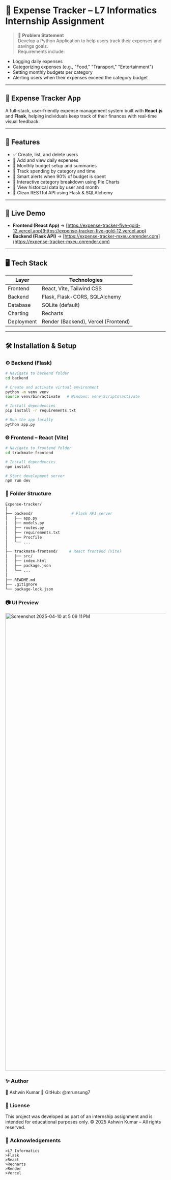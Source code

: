 # 💼 Expense Tracker – L7 Informatics Internship Assignment

> 📌 **Problem Statement**  
Develop a Python Application to help users track their expenses and savings goals.  
Requirements include:  
- Logging daily expenses  
- Categorizing expenses (e.g., "Food," "Transport," "Entertainment")  
- Setting monthly budgets per category  
- Alerting users when their expenses exceed the category budget  

---

## 💸 Expense Tracker App

A full-stack, user-friendly expense management system built with **React.js** and **Flask**, helping individuals keep track of their finances with real-time visual feedback.

---

## 🚀 Features

- ✅ Create, list, and delete users
- 🧾 Add and view daily expenses
- 📅 Monthly budget setup and summaries
- 🧠 Track spending by category and time
- 🔔 Smart alerts when 90% of budget is spent
- 🥧 Interactive category breakdown using Pie Charts
- 📂 View historical data by user and month
- 🧬 Clean RESTful API using Flask & SQLAlchemy

---

## 🔗 Live Demo

- **Frontend (React App)** → [https://expense-tracker-five-gold-12.vercel.app](https://expense-tracker-five-gold-12.vercel.app)  
- **Backend (Flask API)** → [https://expense-tracker-mxeu.onrender.com](https://expense-tracker-mxeu.onrender.com)

---

## 🖥️ Tech Stack

| Layer     | Technologies                    |
|-----------|---------------------------------|
| Frontend  | React, Vite, Tailwind CSS       |
| Backend   | Flask, Flask-CORS, SQLAlchemy   |
| Database  | SQLite (default)                |
| Charting  | Recharts                        |
| Deployment| Render (Backend), Vercel (Frontend) |

---

## 🛠️ Installation & Setup

### ⚙ Backend (Flask)
```bash
# Navigate to backend folder
cd backend

# Create and activate virtual environment
python -m venv venv
source venv/bin/activate   # Windows: venv\Scripts\activate

# Install dependencies
pip install -r requirements.txt

# Run the app locally
python app.py

```

### 🌐 Frontend – React (Vite)
```bash
# Navigate to frontend folder
cd trackmate-frontend

# Install dependencies
npm install

# Start development server
npm run dev

```
### 📁 Folder Structure
```bash
Expense-tracker/
│
├── backend/                 # Flask API server
│   ├── app.py
│   ├── models.py
│   ├── routes.py
│   ├── requirements.txt
│   ├── Procfile
│   └── ...
│
├── trackmate-frontend/     # React frontend (Vite)
│   ├── src/
│   ├── index.html
│   ├── package.json
│   └── ...
│
├── README.md
├── .gitignore
└── package-lock.json

```
### 📷 UI Preview
<img width="1440" alt="Screenshot 2025-04-10 at 5 09 11 PM" src="https://github.com/user-attachments/assets/9e5dd110-3ce0-4a1e-925c-7c3a48b23a61" />


### ✨ Author
👤 Ashwin Kumar
📌 GitHub: @mrunsung7

### 📄 License
This project was developed as part of an internship assignment and is intended for educational purposes only.
© 2025 Ashwin Kumar – All rights reserved.

### 🙌 Acknowledgements
```
>L7 Informatics
>Flask
>React
>Recharts
>Render
>Vercel

```
